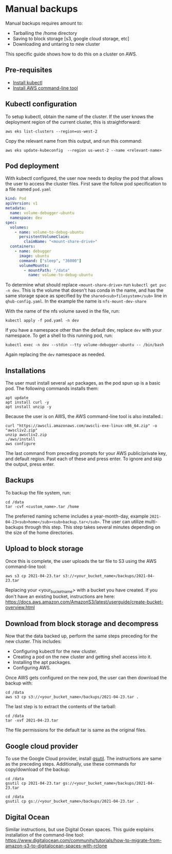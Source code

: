 # Manual backups

Manual backups requires amount to:

- Tarballing the /home directory
- Saving to block storage [s3, google cloud storage, etc]
- Downloading and untaring to new cluster

This specific guide shows how to do this on a cluster on AWS.

## Pre-requisites

- [Install kubectl](<https://kubernetes.io/docs/tasks/tools/>)
- [Install AWS command-line tool](<https://docs.aws.amazon.com/cli/latest/userguide/install-cliv2.html>)

## Kubectl configuration

To setup kubectl, obtain the name of the cluster. If the user knows the deployment region of the current cluster, this is straightforward:

```shell
aws eks list-clusters --region=us-west-2
```

Copy the relevant name from this output, and run this command:

```shell
aws eks update-kubeconfig  --region us-west-2 --name <relevant-name>
```

## Pod deployment

With kubectl configured, the user now needs to deploy the pod that allows the user to access the cluster files. First save the follow pod specification to a file named `pod.yaml`

```yaml
kind: Pod
apiVersion: v1
metadata:
  name: volume-debugger-ubuntu
  namespace: dev
spec:
  volumes:
    - name: volume-to-debug-ubuntu
      persistentVolumeClaim:
        claimName: "<mount-share-drive>"
  containers:
    - name: debugger
      image: ubuntu
      command: ["sleep", "36000"]
      volumeMounts:
        - mountPath: "/data"
          name: volume-to-debug-ubuntu
```

To determine what should replace `<mount-share-drive>` run `kubectl get pvc -n dev`. This is the volume that doesn't has conda in the name, and has the same storage space as specified by the `shared<sub>filesystem</sub>` line in `qhub-config.yaml`. In the example the name is `nfs-mount-dev-share`

With the name of the nfs volume saved in the file, run:

```shell
kubectl apply -f pod.yaml -n dev
```

If you have a namespace other than the default dev, replace `dev` with your namespace. To get a shell to this running pod, run:

```shell
kubectl exec -n dev --stdin --tty volume-debugger-ubuntu -- /bin/bash
```

Again replacing the `dev` namespace as needed.

## Installations

The user must install several `apt` packages, as the pod spun up is a basic pod. The following commands installs them:

```shell
apt update
apt install curl -y
apt install unzip -y
```

Because the user is on AWS, the AWS command-line tool is also installed.:

```shell
curl "https://awscli.amazonaws.com/awscli-exe-linux-x86_64.zip" -o "awscliv2.zip"
unzip awscliv2.zip
./aws/install
aws configure
```

The last command from preceding prompts for your AWS public/private key, and default region. Past each of these and press enter. To ignore and skip the output, press enter.

## Backups

To backup the file system, run:

```shell
cd /data
tar -cvf <custom_name>.tar /home
```

The preferred naming scheme includes a year-month-day, example `2021-04-23<sub>home</sub><sub>backup.tar</sub>`. The user can utilize multi-backups through this step. This step takes several minutes depending on the size of the home directories.

## Upload to block storage

Once this is complete, the user uploads the tar file to S3 using the AWS command-line tool:

```shell
aws s3 cp 2021-04-23.tar s3://<your_bucket_name>/backups/2021-04-23.tar
```

Replacing your <your<sub>bucket</sub><sub>name</sub>> with a bucket you have created. If you don't have an existing bucket, instructions are here:
<https://docs.aws.amazon.com/AmazonS3/latest/userguide/create-bucket-overview.html>

## Download from block storage and decompress

Now that the data backed up, perform the same steps preceding for the new cluster. This includes:

- Configuring kubectl for the new cluster.
- Creating a pod on the new cluster and getting shell access into it.
- Installing the apt packages.
- Configuring AWS.

Once AWS gets configured on the new pod, the user can then download the backup with:

```shell
cd /data
aws s3 cp s3://<your_bucket_name>/backups/2021-04-23.tar .
```

The last step is to extract the contents of the tarball:

```shell
cd /data
tar -xvf 2021-04-23.tar
```

The file permissions for the default tar is same as the original files.

## Google cloud provider

To use the Google Cloud provider, install [gsutil](https://cloud.google.com/storage/docs/gsutil_install). The instructions are same as the preceding steps. Additionally, use these commands for copy/download of the backup:

```shell
cd /data
gsutil cp 2021-04-23.tar gs://<your_bucket_name>/backups/2021-04-23.tar

cd /data
gsutil cp gs://<your_bucket_name>/backups/2021-04-23.tar .
```

## Digital Ocean

Similar instructions, but use Digital Ocean spaces. This guide explains installation of the command-line tool:
https://www.digitalocean.com/community/tutorials/how-to-migrate-from-amazon-s3-to-digitalocean-spaces-with-rclone
